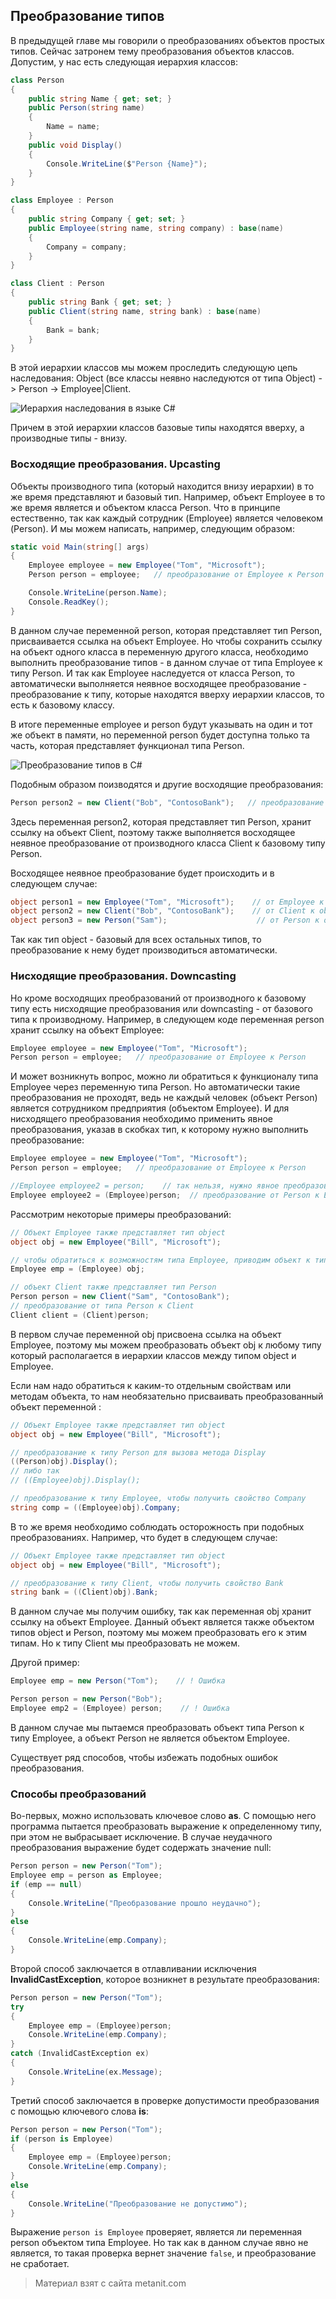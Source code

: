 ## Преобразование типов

В предыдущей главе мы говорили о преобразованиях объектов простых типов. Сейчас затронем тему преобразования объектов классов. Допустим, у нас есть следующая иерархия классов:

```cs
class Person
{
    public string Name { get; set; }
    public Person(string name)
    {
        Name = name;
    }
    public void Display()
    {
        Console.WriteLine($"Person {Name}");
    }
}

class Employee : Person
{
    public string Company { get; set; }
    public Employee(string name, string company) : base(name)
    {
        Company = company;
    }
}

class Client : Person
{
    public string Bank { get; set; }
    public Client(string name, string bank) : base(name)
    {
        Bank = bank;
    }
}
```

В этой иерархии классов мы можем проследить следующую цепь наследования: Object (все классы неявно наследуются от типа Object) -> Person -> Employee|Client.

![Иерархия наследования в языке C#](https://metanit.com/sharp/tutorial/./pics/3.12.png)

Причем в этой иерархии классов базовые типы находятся вверху, а производные типы - внизу.

### Восходящие преобразования. Upcasting

Объекты производного типа (который находится внизу иерархии) в то же время представляют и базовый тип. Например, объект Employee в то же время является и объектом класса Person. Что в принципе естественно, так как каждый сотрудник (Employee) является человеком (Person). И мы можем написать, например, следующим образом:

```cs
static void Main(string[] args)
{
    Employee employee = new Employee("Tom", "Microsoft");
    Person person = employee;   // преобразование от Employee к Person

    Console.WriteLine(person.Name);
    Console.ReadKey();
}
```

В данном случае переменной person, которая представляет тип Person, присваивается ссылка на объект Employee. Но чтобы сохранить ссылку на объект одного класса в переменную другого класса, необходимо выполнить преобразование типов - в данном случае от типа Employee к типу Person. И так как Employee наследуется от класса Person, то автоматически выполняется неявное восходящее преобразование - преобразование к типу, которые находятся вверху иерархии классов, то есть к базовому классу.

В итоге переменные employee и person будут указывать на один и тот же объект в памяти, но переменной person будет доступна только та часть, которая представляет функционал типа Person.

![Преобразование типов в C#](https://metanit.com/sharp/tutorial/./pics/3.15.png)

Подобным образом поизводятся и другие восходящие преобразования:

```cs
Person person2 = new Client("Bob", "ContosoBank");   // преобразование от Client к Person
```

Здесь переменная person2, которая представляет тип Person, хранит ссылку на объект Client, поэтому также выполняется восходящее неявное преобразование от производного класса Client к базовому типу Person.

Восходящее неявное преобразование будет происходить и в следующем случае:

```cs
object person1 = new Employee("Tom", "Microsoft");    // от Employee к object
object person2 = new Client("Bob", "ContosoBank");    // от Client к object
object person3 = new Person("Sam");                    // от Person к object
```

Так как тип object - базовый для всех остальных типов, то преобразование к нему будет производиться автоматически.

### Нисходящие преобразования. Downcasting

Но кроме восходящих преобразований от производного к базовому типу есть нисходящие преобразования или downcasting - от базового типа к производному. Например, в следующем коде переменная person хранит ссылку на объект Employee:

```cs
Employee employee = new Employee("Tom", "Microsoft");
Person person = employee;   // преобразование от Employee к Person
```

И может возникнуть вопрос, можно ли обратиться к функционалу типа Employee через переменную типа Person. Но автоматически такие преобразования не проходят, ведь не каждый человек (объект Person) является сотрудником предприятия (объектом Employee). И для нисходящего преобразования необходимо применить явное преобразования, указав в скобках тип, к которому нужно выполнить преобразование:

```cs
Employee employee = new Employee("Tom", "Microsoft");
Person person = employee;   // преобразование от Employee к Person

//Employee employee2 = person;    // так нельзя, нужно явное преобразование
Employee employee2 = (Employee)person;  // преобразование от Person к Employee
```

Рассмотрим некоторые примеры преобразований:

```cs
// Объект Employee также представляет тип object
object obj = new Employee("Bill", "Microsoft");

// чтобы обратиться к возможностям типа Employee, приводим объект к типу Employee
Employee emp = (Employee) obj;

// объект Client также представляет тип Person
Person person = new Client("Sam", "ContosoBank");
// преобразование от типа Person к Client
Client client = (Client)person;
```

В первом случае переменной obj присвоена ссылка на объект Employee, поэтому мы можем преобразовать объект obj к любому типу который располагается в иерархии классов между типом object и Employee.

Если нам надо обратиться к каким-то отдельным свойствам или методам объекта, то нам необязательно присваивать преобразованный объект переменной :

```cs
// Объект Employee также представляет тип object
object obj = new Employee("Bill", "Microsoft");

// преобразование к типу Person для вызова метода Display
((Person)obj).Display();
// либо так
// ((Employee)obj).Display();

// преобразование к типу Employee, чтобы получить свойство Company
string comp = ((Employee)obj).Company;
```

В то же время необходимо соблюдать осторожность при подобных преобразованиях. Например, что будет в следующем случае:

```cs
// Объект Employee также представляет тип object
object obj = new Employee("Bill", "Microsoft");

// преобразование к типу Client, чтобы получить свойство Bank
string bank = ((Client)obj).Bank;
```

В данном случае мы получим ошибку, так как переменная obj хранит ссылку на объект Employee. Данный объект является также объектом типов object и Person, поэтому мы можем преобразовать его к этим типам. Но к типу Client мы преобразовать не можем.

Другой пример:

```cs
Employee emp = new Person("Tom");    // ! Ошибка

Person person = new Person("Bob");
Employee emp2 = (Employee) person;    // ! Ошибка
```

В данном случае мы пытаемся преобразовать объект типа Person к типу Employee, а объект Person не является объектом Employee.

Существует ряд способов, чтобы избежать подобных ошибок преобразования.

### Способы преобразований

Во-первых, можно использовать ключевое слово **as**. С помощью него программа пытается преобразовать выражение к определенному типу, при этом не выбрасывает исключение. В случае неудачного преобразования выражение будет содержать значение null:

```cs
Person person = new Person("Tom");
Employee emp = person as Employee;
if (emp == null)
{
    Console.WriteLine("Преобразование прошло неудачно");
}
else
{
    Console.WriteLine(emp.Company);
}
```

Второй способ заключается в отлавливании исключения **InvalidCastException**, которое возникнет в результате преобразования:

```cs
Person person = new Person("Tom");
try
{
    Employee emp = (Employee)person;
    Console.WriteLine(emp.Company);
}
catch (InvalidCastException ex)
{
    Console.WriteLine(ex.Message);
}
```

Третий способ заключается в проверке допустимости преобразования с помощью ключевого слова **is**:

```cs
Person person = new Person("Tom");
if (person is Employee)
{
    Employee emp = (Employee)person;
    Console.WriteLine(emp.Company);
}
else
{
    Console.WriteLine("Преобразование не допустимо");
}
```

Выражение `person is Employee` проверяет, является ли переменная person объектом типа Employee. Но так как в данном случае явно не является, то такая проверка вернет значение `false`, и преобразование не сработает.


> Материал взят с сайта metanit.com